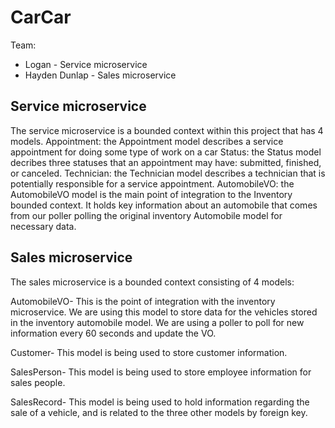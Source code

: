 # CarCar

Team:

* Logan - Service microservice
* Hayden Dunlap - Sales microservice


## Service microservice

The service microservice is a bounded context within this project that has 4 models.
    Appointment: the Appointment model describes a service appointment for doing some type of work on a car
    Status: the Status model decribes three statuses that an appointment may have: submitted, finished, or canceled.
    Technician: the Technician model describes a technician that is potentially responsible for a service appointment.
    AutomobileVO: the AutomobileVO model is the main point of integration to the Inventory bounded context. It holds key information about an automobile that comes from our poller polling the original inventory Automobile model for necessary data.

## Sales microservice

The sales microservice is a bounded context consisting of 4 models:

AutomobileVO- This is the point of integration with the inventory microservice.
    We are using this model to store data for the vehicles stored in the inventory
    automobile model. We are using a poller to poll for new information every 60 seconds
    and update the VO.

Customer- This model is being used to store customer information.

SalesPerson- This model is being used to store employee information for sales people.

SalesRecord- This model is being used to hold information regarding the sale of a
    vehicle, and is related to the three other models by foreign key.

